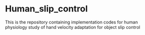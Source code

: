 # Human_slip_control
This is the repository containing implementation codes for human physiology study of hand velocity adaptation for object slip control
